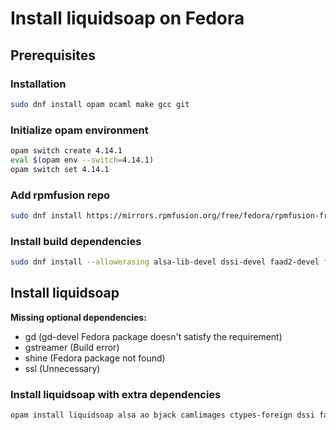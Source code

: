# Install liquidsoap on Fedora

## Prerequisites

### Installation

```sh
sudo dnf install opam ocaml make gcc git
```

### Initialize opam environment

```sh
opam switch create 4.14.1
eval $(opam env --switch=4.14.1)
opam switch set 4.14.1
```

### Add rpmfusion repo

```sh
sudo dnf install https://mirrors.rpmfusion.org/free/fedora/rpmfusion-free-release-$(rpm -E %fedora).noarch.rpm https://mirrors.rpmfusion.org/nonfree/fedora/rpmfusion-nonfree-release-$(rpm -E %fedora).noarch.rpm
```

### Install build dependencies

```sh
sudo dnf install --allowerasing alsa-lib-devel dssi-devel faad2-devel fdk-aac-free-devel ffmpeg-devel file-devel flac-devel frei0r-devel gcc-c++ gmp-devel jack-audio-connection-kit-devel jemalloc-devel ladspa-devel lame-devel libao-devel libcurl-devel liblo-devel libmad-devel libogg-devel libsamplerate-devel libtheora-devel libvorbis-devel lilv-devel opus-devel pcre-devel portaudio-devel pulseaudio-libs-devel SDL2-devel SDL2_image-devel SDL2_ttf-devel soundtouch-devel speex-devel srt-devel taglib-devel
```

## Install liquidsoap

**Missing optional dependencies:**

- gd (gd-devel Fedora package doesn't satisfy the requirement)
- gstreamer (Build error)
- shine (Fedora package not found)
- ssl (Unnecessary)

### Install liquidsoap with extra dependencies

```sh
opam install liquidsoap alsa ao bjack camlimages ctypes-foreign dssi faad fdkaac ffmpeg flac frei0r graphics imagelib inotify irc-client-unix jemalloc ladspa lame lastfm lilv lo mad magic memtrace mem_usage ogg opus osc-unix portaudio posix-time2 pulseaudio prometheus-liquidsoap samplerate sdl-liquidsoap soundtouch speex srt taglib tls-liquidsoap theora vorbis yaml xmlplaylist
```
